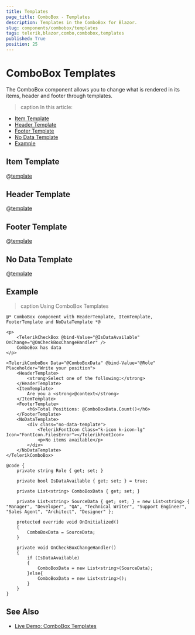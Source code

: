 ```yaml
---
title: Templates
page_title: ComboBox - Templates
description: Templates in the ComboBox for Blazor.
slug: components/combobox/templates
tags: telerik,blazor,combo,combobox,templates
published: True
position: 25
---
```


# ComboBox Templates

The ComboBox component allows you to change what is rendered in its items, header and footer through templates.

>caption In this article:

* [Item Template](#item-template)
* [Header Template](#header-template)
* [Footer Template](#footer-template)
* [No Data Template](#no-data-template)
* [Example](#example)


## Item Template

@[template](/_contentTemplates/dropdowns/templates.md#item-template)

## Header Template

@[template](/_contentTemplates/dropdowns/templates.md#header-template)

## Footer Template

@[template](/_contentTemplates/dropdowns/templates.md#footer-template)

## No Data Template

@[template](/_contentTemplates/dropdowns/templates.md#no-data-template)

## Example

>caption Using ComboBox Templates

````CSHTML
@* ComboBox component with HeaderTemplate, ItemTemplate, FooterTemplate and NoDataTemplate *@

<p>
    <TelerikCheckBox @bind-Value="@IsDataAvailable" OnChange="@OnCheckBoxChangeHandler" />
    ComboBox has data
</p>

<TelerikComboBox Data="@ComboBoxData" @bind-Value="@Role" Placeholder="Write your position">
    <HeaderTemplate>
        <strong>Select one of the following:</strong>
    </HeaderTemplate>
    <ItemTemplate>
        Are you a <strong>@context</strong>
    </ItemTemplate>
    <FooterTemplate>
        <h6>Total Positions: @ComboBoxData.Count()</h6>
    </FooterTemplate>
    <NoDataTemplate>
        <div class="no-data-template">
            <TelerikFontIcon Class="k-icon k-icon-lg" Icon="FontIcon.FilesError"></TelerikFontIcon>
            <p>No items available</p>
        </div>
    </NoDataTemplate>
</TelerikComboBox>

@code {
    private string Role { get; set; }

    private bool IsDataAvailable { get; set; } = true;

    private List<string> ComboBoxData { get; set; }

    private List<string> SourceData { get; set; } = new List<string> { "Manager", "Developer", "QA", "Technical Writer", "Support Engineer", "Sales Agent", "Architect", "Designer" };

    protected override void OnInitialized()
    {
        ComboBoxData = SourceData;
    }

    private void OnCheckBoxChangeHandler()
    {
        if (IsDataAvailable)
        {
            ComboBoxData = new List<string>(SourceData);
        }else{
            ComboBoxData = new List<string>();
        }
    }
}
````

## See Also

  * [Live Demo: ComboBox Templates](https://demos.telerik.com/blazor-ui/combobox/templates)
   
  
